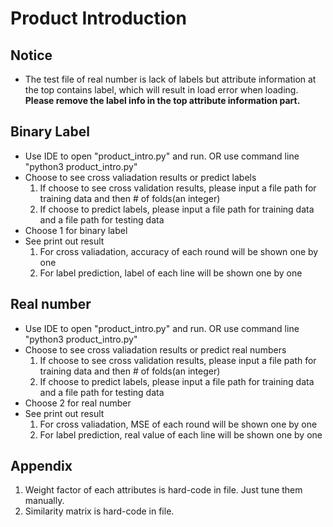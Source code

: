 # Product Introduction
## Notice
* The test file of real number is lack of labels but attribute information at the top contains label, which will result in load error when loading. **Please remove the label info in the top attribute information part.**

## Binary Label
* Use IDE to open "product\_intro.py" and run. OR use command line "python3 product\_intro.py"
* Choose to see cross valiadation results or predict labels
	1. If choose to see cross validation results, please input a file path for training data and then # of folds(an integer)
	2. If choose to predict labels, please input a file path for training data and a file path for testing data
* Choose 1 for binary label
* See print out result
	1. For cross valiadation, accuracy of each round will be shown one by one
	2. For label prediction, label of each line will be shown one by one

## Real number
* Use IDE to open "product\_intro.py" and run. OR use command line "python3 product\_intro.py"
* Choose to see cross valiadation results or predict real numbers
	1. If choose to see cross validation results, please input a file path for training data and then # of folds(an integer)
	2. If choose to predict labels, please input a file path for training data and a file path for testing data
* Choose 2 for real number
* See print out result
	1. For cross valiadation, MSE of each round will be shown one by one
	2. For label prediction, real value of each line will be shown one by one

## Appendix
1. Weight factor of each attributes is hard-code in file. Just tune them manually.
2. Similarity matrix is hard-code in file.
